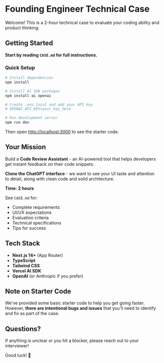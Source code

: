 # Founding Engineer Technical Case

Welcome! This is a 2-hour technical case to evaluate your coding ability and product thinking.

## Getting Started

**Start by reading `CASE.md` for full instructions.**

### Quick Setup

```bash
# Install dependencies
npm install

# Install AI SDK packages
npm install ai openai

# Create .env.local and add your API key
# OPENAI_API_KEY=your_key_here

# Run development server
npm run dev
```

Then open [http://localhost:3000](http://localhost:3000) to see the starter code.

## Your Mission

Build a **Code Review Assistant** - an AI-powered tool that helps developers get instant feedback on their code snippets.

**Clone the ChatGPT interface** - we want to see your UI taste and attention to detail, along with clean code and solid architecture.

**Time: 2 hours**

See `CASE.md` for:
- Complete requirements
- UI/UX expectations
- Evaluation criteria
- Technical specifications
- Tips for success

## Tech Stack

- **Next.js 14+** (App Router)
- **TypeScript**
- **Tailwind CSS**
- **Vercel AI SDK**
- **OpenAI** (or Anthropic if you prefer)

## Note on Starter Code

We've provided some basic starter code to help you get going faster. However, **there are intentional bugs and issues** that you'll need to identify and fix as part of the case.

## Questions?

If anything is unclear or you hit a blocker, please reach out to your interviewer!

Good luck! 🚀
